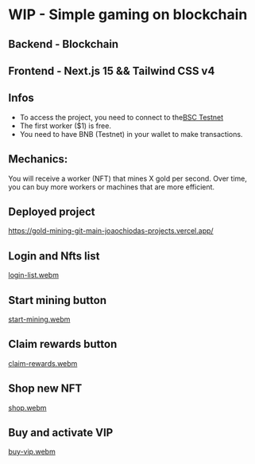 # WIP - Simple gaming on blockchain

## Backend - Blockchain

## Frontend - Next.js 15 && Tailwind CSS v4

## Infos
- To access the project, you need to connect to the[BSC Testnet](https://medium.com/spartanprotocol/how-to-connect-metamask-to-bsc-testnet-7d89c111ab2)
- The first worker ($1) is free.
- You need to have BNB (Testnet) in your wallet to make transactions.

## Mechanics:

You will receive a worker (NFT) that mines X gold per second. Over time, you can buy more workers or machines that are more efficient.

## Deployed project

https://gold-mining-git-main-joaochiodas-projects.vercel.app/


## Login and Nfts list 
[login-list.webm](https://github.com/user-attachments/assets/d5020cce-004f-4d94-88b6-aed003038412)

## Start mining button
[start-mining.webm](https://github.com/user-attachments/assets/42737b0f-3b74-4abc-b5a0-63e222d819c1)

## Claim rewards button
[claim-rewards.webm](https://github.com/user-attachments/assets/1518202e-e331-4ada-a528-bdb2ecd85cad)

## Shop new NFT
[shop.webm](https://github.com/user-attachments/assets/c9fc50db-d4b6-4c6f-bc22-17ff21b6a5e1)

## Buy and activate VIP
[buy-vip.webm](https://github.com/user-attachments/assets/1efd5cea-9561-4983-874c-131009ba3aa8)
